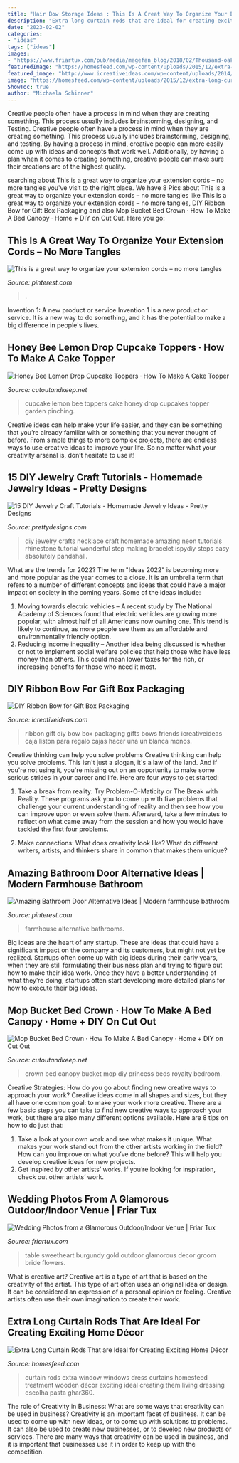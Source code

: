 ```yaml
---
title: "Hair Bow Storage Ideas : This Is A Great Way To Organize Your Extension Cords – No More Tangles"
description: "Extra long curtain rods that are ideal for creating exciting home décor"
date: "2023-02-02"
categories:
- "ideas"
tags: ["ideas"]
images:
- "https://www.friartux.com/pub/media/magefan_blog/2018/02/Thousand-oaks-outdoor-wedding-shoot-at-the-westlake-village-inn-table-set-up-with-sweetheart-table.jpg"
featuredImage: "https://homesfeed.com/wp-content/uploads/2015/12/extra-long-curtain-rods-for-windows-plus-white-sofa-and-golden-cushions-and-wooden-laminated-floor.jpg"
featured_image: "http://www.icreativeideas.com/wp-content/uploads/2014/03/DIY-Ribbon-Bow-for-Gift-Box-Packaging-1.jpg"
image: "https://homesfeed.com/wp-content/uploads/2015/12/extra-long-curtain-rods-for-windows-plus-white-sofa-and-golden-cushions-and-wooden-laminated-floor.jpg"
ShowToc: true
author: "Michaela Schinner"
---
```



Creative people often have a process in mind when they are creating something. This process usually includes brainstorming, designing, and Testing.
Creative people often have a process in mind when they are creating something. This process usually includes brainstorming, designing, and testing. By having a process in mind, creative people can more easily come up with ideas and concepts that work well. Additionally, by having a plan when it comes to creating something, creative people can make sure their creations are of the highest quality.

	

		
searching about This is a great way to organize your extension cords – no more tangles you've visit to the right place. We have 8 Pics about This is a great way to organize your extension cords – no more tangles like This is a great way to organize your extension cords – no more tangles, DIY Ribbon Bow for Gift Box Packaging and also Mop Bucket Bed Crown · How To Make A Bed Canopy · Home + DIY on Cut Out. Here you go:
		
    
## This Is A Great Way To Organize Your Extension Cords – No More Tangles

<img loading=lazy src="https://i.pinimg.com/736x/21/de/42/21de42c8ab05144b1422ca8865eaffae.jpg" onerror="this.onerror=null;this.src='https://tse4.mm.bing.net/th?id=OIP.3jvd96PgP4Y9P0FvC7G_mwHaLH&amp;pid=15.1';" alt="This is a great way to organize your extension cords – no more tangles">

_Source: pinterest.com_

>. 

	

Invention 1: A new product or service
Invention 1 is a new product or service. It is a new way to do something, and it has the potential to make a big difference in people's lives.

    
## Honey Bee Lemon Drop Cupcake Toppers · How To Make A Cake Topper

<img loading=lazy src="http://images.coplusk.net/project_images/154544/image/beewater.jpg" onerror="this.onerror=null;this.src='https://tse3.mm.bing.net/th?id=OIP.glgMXh9rVxcvUB-MBYuIKgHaJ4&amp;pid=15.1';" alt="Honey Bee Lemon Drop Cupcake Toppers · How To Make A Cake Topper">

_Source: cutoutandkeep.net_

>cupcake lemon bee toppers cake honey drop cupcakes topper garden pinching. 

	

Creative ideas can help make your life easier, and they can be something that you’re already familiar with or something that you never thought of before. From simple things to more complex projects, there are endless ways to use creative ideas to improve your life. So no matter what your creativity arsenal is, don’t hesitate to use it!

    
## 15 DIY Jewelry Craft Tutorials - Homemade Jewelry Ideas - Pretty Designs

<img loading=lazy src="http://www.prettydesigns.com/wp-content/uploads/2013/11/0627529Ys.jpg" onerror="this.onerror=null;this.src='https://tse3.mm.bing.net/th?id=OIP.3hijswmfpeWsfTjmoTRNqwHaS9&amp;pid=15.1';" alt="15 DIY Jewelry Craft Tutorials - Homemade Jewelry Ideas - Pretty Designs">

_Source: prettydesigns.com_

>diy jewelry crafts necklace craft homemade amazing neon tutorials rhinestone tutorial wonderful step making bracelet ispydiy steps easy absolutely pandahall. 

	

What are the trends for 2022?
The term "Ideas 2022" is becoming more and more popular as the year comes to a close. It is an umbrella term that refers to a number of different concepts and ideas that could have a major impact on society in the coming years. Some of the ideas include: 
1) Moving towards electric vehicles – A recent study by The National Academy of Sciences found that electric vehicles are growing more popular, with almost half of all Americans now owning one. This trend is likely to continue, as more people see them as an affordable and environmentally friendly option. 
2) Reducing income inequality – Another idea being discussed is whether or not to implement social welfare policies that help those who have less money than others. This could mean lower taxes for the rich, or increasing benefits for those who need it most.

    
## DIY Ribbon Bow For Gift Box Packaging

<img loading=lazy src="http://www.icreativeideas.com/wp-content/uploads/2014/03/DIY-Ribbon-Bow-for-Gift-Box-Packaging-1.jpg" onerror="this.onerror=null;this.src='https://tse2.mm.bing.net/th?id=OIP.ZX2oR362Qo7jA_7bRnqrlAHaHa&amp;pid=15.1';" alt="DIY Ribbon Bow for Gift Box Packaging">

_Source: icreativeideas.com_

>ribbon gift diy bow box packaging gifts bows friends icreativeideas caja liston para regalo cajas hacer una un blanca monos. 

	

Creative thinking can help you solve problems
Creative thinking can help you solve problems. This isn't just a slogan, it's a law of the land. And if you're not using it, you're missing out on an opportunity to make some serious strides in your career and life. Here are four ways to get started: 
1. Take a break from reality: Try Problem-O-Maticity or The Break with Reality. These programs ask you to come up with five problems that challenge your current understanding of reality and then see how you can improve upon or even solve them. Afterward, take a few minutes to reflect on what came away from the session and how you would have tackled the first four problems. 

2. Make connections: What does creativity look like? What do different writers, artists, and thinkers share in common that makes them unique?

    
## Amazing Bathroom Door Alternative Ideas | Modern Farmhouse Bathroom

<img loading=lazy src="https://i.pinimg.com/736x/70/80/c3/7080c3fe4d6158f420566313988c2c58.jpg" onerror="this.onerror=null;this.src='https://tse2.mm.bing.net/th?id=OIP.WPJKsXWt-91_D7tzkxJ4NQHaJ3&amp;pid=15.1';" alt="Amazing Bathroom Door Alternative Ideas | Modern farmhouse bathroom">

_Source: pinterest.com_

>farmhouse alternative bathrooms. 

	

Big ideas are the heart of any startup. These are ideas that could have a significant impact on the company and its customers, but might not yet be realized. Startups often come up with big ideas during their early years, when they are still formulating their business plan and trying to figure out how to make their idea work. Once they have a better understanding of what they’re doing, startups often start developing more detailed plans for how to execute their big ideas.

    
## Mop Bucket Bed Crown · How To Make A Bed Canopy · Home + DIY On Cut Out

<img loading=lazy src="https://images.coplusk.net/project_images/190034/image/full_109953_2F2015-07-16-184642-FullSizeRender.jpg" onerror="this.onerror=null;this.src='https://tse4.mm.bing.net/th?id=OIP.Thy2u7SIih5NOSQ5KxfvkwHaJ4&amp;pid=15.1';" alt="Mop Bucket Bed Crown · How To Make A Bed Canopy · Home + DIY on Cut Out">

_Source: cutoutandkeep.net_

>crown bed canopy bucket mop diy princess beds royalty bedroom. 

	

Creative Strategies: How do you go about finding new creative ways to approach your work?
Creative ideas come in all shapes and sizes, but they all have one common goal: to make your work more creative. There are a few basic steps you can take to find new creative ways to approach your work, but there are also many different options available. Here are 8 tips on how to do just that: 
1. Take a look at your own work and see what makes it unique. What makes your work stand out from the other artists working in the field? How can you improve on what you’ve done before? This will help you develop creative ideas for new projects. 
2. Get inspired by other artists’ works. If you’re looking for inspiration, check out other artists’ work.

    
## Wedding Photos From A Glamorous Outdoor/Indoor Venue | Friar Tux

<img loading=lazy src="https://www.friartux.com/pub/media/magefan_blog/2018/02/Thousand-oaks-outdoor-wedding-shoot-at-the-westlake-village-inn-table-set-up-with-sweetheart-table.jpg" onerror="this.onerror=null;this.src='https://tse4.mm.bing.net/th?id=OIP.5CAoiTOIo_Rb0HfRFNGK6gHaLH&amp;pid=15.1';" alt="Wedding Photos from a Glamorous Outdoor/Indoor Venue | Friar Tux">

_Source: friartux.com_

>table sweetheart burgundy gold outdoor glamorous decor groom bride flowers. 

	

What is creative art?
Creative art is a type of art that is based on the creativity of the artist. This type of art often uses an original idea or design. It can be considered an expression of a personal opinion or feeling. Creative artists often use their own imagination to create their work.

    
## Extra Long Curtain Rods That Are Ideal For Creating Exciting Home Décor

<img loading=lazy src="https://homesfeed.com/wp-content/uploads/2015/12/extra-long-curtain-rods-for-windows-plus-white-sofa-and-golden-cushions-and-wooden-laminated-floor.jpg" onerror="this.onerror=null;this.src='https://tse3.mm.bing.net/th?id=OIP.QT1-p64uojFKt4xvmYOvkQHaFj&amp;pid=15.1';" alt="Extra Long Curtain Rods That are Ideal for Creating Exciting Home Décor">

_Source: homesfeed.com_

>curtain rods extra window windows dress curtains homesfeed treatment wooden décor exciting ideal creating them living dressing escolha pasta ghar360. 

	

The role of Creativity in Business: What are some ways that creativity can be used in business?
Creativity is an important facet of business. It can be used to come up with new ideas, or to come up with solutions to problems. It can also be used to create new businesses, or to develop new products or services. There are many ways that creativity can be used in business, and it is important that businesses use it in order to keep up with the competition.

